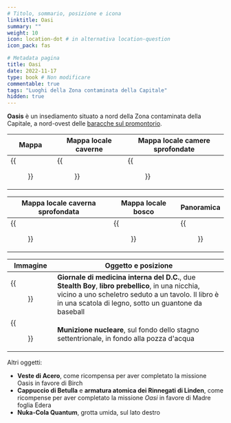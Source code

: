 ```yaml
---
# Titolo, sommario, posizione e icona
linktitle: Oasi
summary: ""
weight: 10
icon: location-dot # in alternativa location-question
icon_pack: fas

# Metadata pagina
title: Oasi
date: 2022-11-17
type: book # Non modificare
commentable: true
tags: "Luoghi della Zona contaminata della Capitale"
hidden: true
---
```


<div class="fo3">


**Oasis** è un insediamento situato a nord della Zona contaminata della Capitale, a nord-ovest delle [baracche sul promontorio](../baracche-sul-promontorio). 


| Mappa                             | Mappa locale caverne                      | Mappa locale camere sprofondate                   |
| --------------------------------- | ----------------------------------------- | ------------------------------------------------- |
| {{<figure src="fo3/Oasis_loc.webp">}} | {{<figure src="fo3/Oasis_caverns_map.webp">}} | {{<figure src="fo3/Oasis_sunken_chambers_map.webp">}} |

| Mappa locale caverna sprofondata            | Mappa locale bosco                    | Panoramica                    |
| ------------------------------------------- | ------------------------------------- | ----------------------------- |
| {{<figure src="fo3/Oasis_damp_cave_map.webp">}} | {{<figure src="fo3/The_Grove_map.webp">}} | {{<figure src="fo3/Oasis.webp">}} |

| Immagine                                                       | Oggetto e posizione                                                                                                                                                                                                |
| -------------------------------------------------------------- | ------------------------------------------------------------------------------------------------------------------------------------------------------------------------------------------------------------------ |
| {{<figure src="fo3/DC_Journal_of_IM_Oasis_sunken_chambers.webp">}} | **Giornale di medicina interna del D.C.**, due **Stealth Boy**, **libro prebellico**, in una nicchia, vicino a uno scheletro seduto a un tavolo. Il libro è in una scatola di legno, sotto un guantone da baseball |
| {{<figure src="fo3/Sunken_chambers_mini_nuke.webp">}}              | **Munizione nucleare**, sul fondo dello stagno settentrionale, in fondo alla pozza d'acqua                                                                                                                         |

Altri oggetti:
- **Veste di Acero**, come ricompensa per aver completato la missione Oasis in favore di Birch
- **Cappuccio di Betulla** e **armatura atomica dei Rinnegati di Linden**, come ricompense per aver completato la missione *Oasi* in favore di Madre foglia Edera
- **Nuka-Cola Quantum**, grotta umida, sul lato destro

</div>